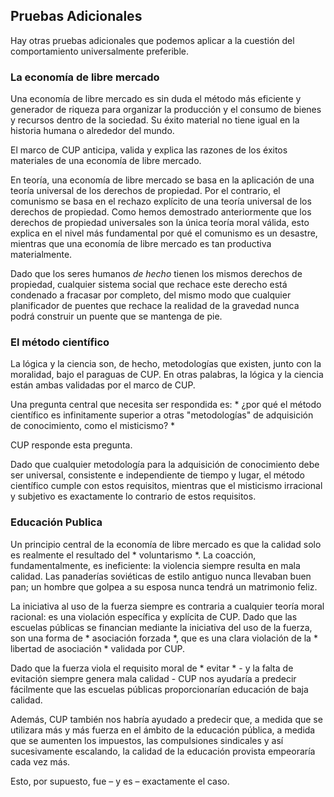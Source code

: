 ## Pruebas Adicionales

Hay otras pruebas adicionales que podemos aplicar a la cuestión del comportamiento universalmente preferible.

### La economía de libre mercado

Una economía de libre mercado es sin duda el método más eficiente y generador de riqueza para organizar la producción y el consumo de bienes y recursos dentro de la sociedad. Su éxito material no tiene igual en la historia humana o alrededor del mundo.

El marco de CUP anticipa, valida y explica las razones de los éxitos materiales de una economía de libre mercado.

En teoría, una economía de libre mercado se basa en la aplicación de una teoría universal de los derechos de propiedad. Por el contrario, el comunismo se basa en el rechazo explícito de una teoría universal de los derechos de propiedad. Como hemos demostrado anteriormente que los derechos de propiedad universales son la única teoría moral válida, esto explica en el nivel más fundamental por qué el comunismo es un desastre, mientras que una economía de libre mercado es tan productiva materialmente.

Dado que los seres humanos *de hecho* tienen los mismos derechos de propiedad, cualquier sistema social que rechace este derecho está condenado a fracasar por completo, del mismo modo que cualquier planificador de puentes que rechace la realidad de la gravedad nunca podrá construir un puente que se mantenga de pie.

### El método científico

La lógica y la ciencia son, de hecho, metodologías que existen, junto con la moralidad, bajo el paraguas de CUP. En otras palabras, la lógica y la ciencia están ambas validadas por el marco de CUP.

Una pregunta central que necesita ser respondida es: * ¿por qué el método científico es infinitamente superior a otras "metodologías" de adquisición de conocimiento, como el misticismo? *

CUP responde esta pregunta.

Dado que cualquier metodología para la adquisición de conocimiento debe ser universal, consistente e independiente de tiempo y lugar, el método científico cumple con estos requisitos, mientras que el misticismo irracional y subjetivo es exactamente lo contrario de estos requisitos.

### Educación Publica

Un principio central de la economía de libre mercado es que la calidad solo es realmente el resultado del * voluntarismo *. La coacción, fundamentalmente, es ineficiente: la violencia siempre resulta en mala calidad. Las panaderías soviéticas de estilo antiguo nunca llevaban buen pan; un hombre que golpea a su esposa nunca tendrá un matrimonio feliz.

La iniciativa al uso de la fuerza siempre es contraria a cualquier teoría moral racional: es una violación específica y explícita de CUP. Dado que las escuelas públicas se financian mediante la iniciativa del uso de la fuerza, son una forma de * asociación forzada *, que es una clara violación de la * libertad de asociación * validada por CUP.

Dado que la fuerza viola el requisito moral de * evitar * - y la falta de evitación siempre genera mala calidad - CUP nos ayudaría a predecir fácilmente que las escuelas públicas proporcionarían educación de baja calidad.

Además, CUP también nos habría ayudado a predecir que, a medida que se utilizara más y más fuerza en el ámbito de la educación pública, a medida que se aumenten los impuestos, las compulsiones sindicales y así sucesivamente escalando, la calidad de la educación provista empeoraría cada vez más.

Esto, por supuesto, fue – y es – exactamente el caso.